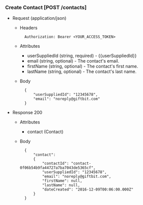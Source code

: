 ### Create Contact [POST /contacts]
+ Request (application/json)
    + Headers
    
            Authorization: Bearer <YOUR_ACCESS_TOKEN>
    + Attributes 
        + userSuppliedId (string, required) - {{userSuppliedId}}
        + email (string, optional) - The contact's email.
        + firstName (string, optional) - The contact's first name.
        + lastName (string, optional) - The contact's last name.
        
            
    + Body
    
            {
                "userSuppliedId": "12345678",
                "email": "noreply@giftbit.com"
            }
        

    
+ Response 200
    + Attributes 
        + contact (Contact)

    + Body
    
            {
                "contact":
                {
                    "contactId": "contact-0f06b54b9fa44727a7ba7043de5365cf",
                    "userSuppliedId": "12345678",
                    "email": "noreply@giftbit.com",
                    "firstName": null,
                    "lastName": null,
                    "dateCreated": "2016-12-09T00:06:00.000Z"
                }
            }

